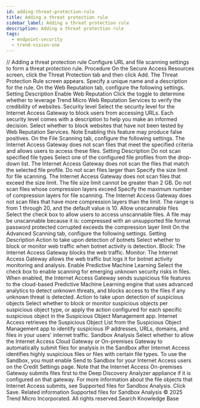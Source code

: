 ```yaml
---
id: adding-threat-protection-rule
title: Adding a threat protection rule
sidebar_label: Adding a threat protection rule
description: Adding a threat protection rule
tags:
  - endpoint-security
  - trend-vision-one
---
```


/*<![CDATA[*/ $('#title').html($('meta[name=map-description]').attr('content')); /*]]>*/ Adding a threat protection rule Configure URL and file scanning settings to form a threat protection rule. Procedure On the Secure Access Resources screen, click the Threat Protection tab and then click Add. The Threat Protection Rule screen appears. Specify a unique name and a description for the rule. On the Web Reputation tab, configure the following settings. Setting Description Enable Web Reputation Click the toggle to determine whether to leverage Trend Micro Web Reputation Services to verify the credibility of websites. Security level Select the security level for the Internet Access Gateway to block users from accessing URLs. Each security level comes with a description to help you make an informed decision. Select whether to block websites that have not been tested by Web Reputation Services. Note Enabling this feature may produce false positives. On the File Scanning tab, configure the following settings. The Internet Access Gateway does not scan files that meet the specified criteria and allows users to access these files. Setting Description Do not scan specified file types Select one of the configured file profiles from the drop-down list. The Internet Access Gateway does not scan the files that match the selected file profile. Do not scan files larger than Specify the size limit for file scanning. The Internet Access Gateway does not scan files that exceed the size limit. The file size limit cannot be greater than 2 GB. Do not scan files whose compression layers exceed Specify the maximum number of compression layers for file scanning. The Internet Access Gateway does not scan files that have more compression layers than the limit. The range is from 1 through 20, and the default value is 10. Allow unscannable files Select the check box to allow users to access unscannable files. A file may be unscannable because it is: compressed with an unsupported file format password protected corrupted exceeds the compression layer limit On the Advanced Scanning tab, configure the following settings. Setting Description Action to take upon detection of botnets Select whether to block or monitor web traffic when botnet activity is detection. Block: The Internet Access Gateway blocks the web traffic. Monitor: The Internet Access Gateway allows the web traffic but logs it for botnet activity monitoring and analysis. Enable Predictive Machine Learning Select the check box to enable scanning for emerging unknown security risks in files. When enabled, the Internet Access Gateway sends suspicious file features to the cloud-based Predictive Machine Learning engine that uses advanced analytics to detect unknown threats, and blocks access to the files if any unknown threat is detected. Action to take upon detection of suspicious objects Select whether to block or monitor suspicious objects per suspicious object type, or apply the action configured for each specific suspicious object in the Suspicious Object Management app. Internet Access retrieves the Suspicious Object List from the Suspicious Object Management app to identify suspicious IP addresses, URLs, domains, and files in your users' internet traffic. Sandbox Analysis Select whether to allow the Internet Access Cloud Gateway or On-premises Gateway to automatically submit files for analysis in the Sandbox after Internet Access identifies highly suspicious files or files with certain file types. To use the Sandbox, you must enable Send to Sandbox for your Internet Access users on the Credit Settings page. Note that the Internet Access On-premises Gateway submits files first to the Deep Discovery Analyzer appliance if it is configured on that gateway. For more information about the file objects that Internet Access submits, see Supported files for Sandbox Analysis. Click Save. Related information Supported files for Sandbox Analysis © 2025 Trend Micro Incorporated. All rights reserved.Search Knowledge Base